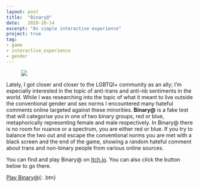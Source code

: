 ```yaml
---
layout: post
title:  "Binary@"
date:   2020-10-14
excerpt: "An simple interactive experience"
project: true
tag:
- game
- interactive_experience
- gender
---
```

     
<figure>
	<img src="/assets/img/binaryAt.gif">
</figure>
     
Lately, I got closer and closer to the LGBTQI+ community as an ally; I’m especially interested in the topic of anti-trans and anti-nb sentiments in the world. While I was researching into the topic of what it meant to live outside the conventional gender and sex norms I encountered many hateful comments online targeted against these minorities. **Binary@** is a fake test that will categorise you in one of two binary groups, red or blue, metaphorically representing female and male respectively. In Binary@ there is no room for nuance or a spectrum, you are either red or blue. If you try to balance the two out and escape the conventional norms you are met with a black screen and the end of the game, showing a random hateful comment about trans and non-binary people from various online sources.

You can find and play Binary@ on [Itch.io](https://renardv.itch.io/binaryat). You can also click the button below to go there.

[Play Binary@](https://renardv.itch.io/binaryat){: .btn}